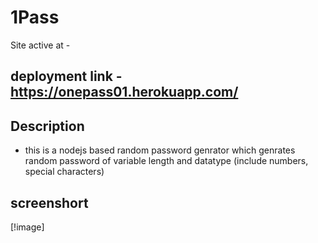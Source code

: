 # 1Pass

Site active at - 
## deployment link - https://onepass01.herokuapp.com/


## Description
 - this is a nodejs based random password genrator which genrates random password of variable length and datatype    (include numbers, special characters)  
 ## screenshort
 [!image]